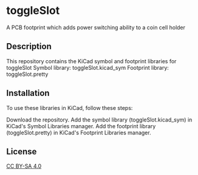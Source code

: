 # toggleSlot
A PCB footprint which adds power switching ability to a coin cell holder 

## Description

This repository contains the KiCad symbol and footprint libraries for toggleSlot
Symbol library: toggleSlot.kicad_sym
Footprint library: toggleSlot.pretty

## Installation

To use these libraries in KiCad, follow these steps:

Download the repository.
Add the symbol library (toggleSlot.kicad_sym) in KiCad's Symbol Libraries manager.
Add the footprint library (toggleSlot.pretty) in KiCad's Footprint Libraries manager.

## License

[CC BY-SA 4.0]([URL](https://creativecommons.org/licenses/by-sa/4.0/))
